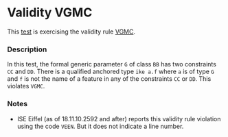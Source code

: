 # Validity VGMC

This [test](.) is exercising the validity rule [VGMC](../Readme.md).

### Description

In this test, the formal generic parameter `G` of class `BB` has two constraints `CC` and `DD`. There is a qualified anchored type `ike a.f` where `a` is of type `G` and `f` is not the name of a feature in any of the constraints `CC` or `DD`. This violates `VGMC`.

### Notes

* ISE Eiffel (as of 18.11.10.2592 and after) reports this validity rule violation using the code `VEEN`. But it does not indicate a line number.
